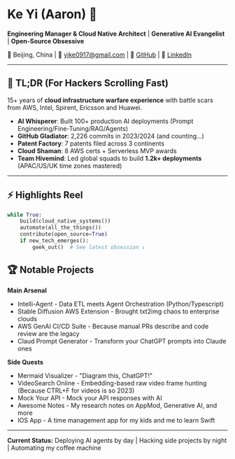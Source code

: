 # Ke Yi (Aaron) 🚀  
**Engineering Manager & Cloud Native Architect** | **Generative AI Evangelist** | **Open-Source Obsessive**  

📍 Beijing, China | 📧 [yike0917@gmail.com](mailto:yike0917@gmail.com) | 🔗 [GitHub](https://github.com/yike5460/) | 💼 [LinkedIn](www.linkedin.com/in/AaronYi/)  

---

## **🚀 TL;DR (For Hackers Scrolling Fast)**
15+ years of **cloud infrastructure warfare experience** with battle scars from AWS, Intel, Spirent, Ericsson and Huawei.
- **AI Whisperer**: Built 100+ production AI deployments (Prompt Engineering/Fine-Tuning/RAG/Agents)  
- **GitHub Gladiator**: 2,226 commits in 2023/2024 (and counting...)  
- **Patent Factory**: 7 patents filed across 3 continents  
- **Cloud Shaman**: 8 AWS certs + Serverless MVP awards
- **Team Hivemind**: Led global squads to build **1.2k+ deployments** (APAC/US/UK time zones mastered)  

---

## **⚡️ Highlights Reel**  
```python
while True:
    build(cloud_native_systems())
    automate(all_the_things())
    contribute(open_source=True)
    if new_tech_emerges():
        geek_out()  # See latest obsession ↓
```
## **🏆 Notable Projects**
**Main Arsenal**
- Intelli-Agent - Data ETL meets Agent Orchestration (Python/Typescript)
- Stable Diffusion AWS Extension - Brought txt2img chaos to enterprise clouds
- AWS GenAI CI/CD Suite - Because manual PRs describe and code review are the legacy
- Claud Prompt Generator - Transform your ChatGPT prompts into Claude ones

**Side Quests**
- Mermaid Visualizer - "Diagram this, ChatGPT!"
- VideoSearch Online - Embedding-based raw video frame hunting (Because CTRL+F for videos is so 2023)
- Mock Your API - Mock your API responses with AI
- Awesome Notes - My research notes on AppMod, Generative AI, and more
- IOS App - A time management app for my kids and me to learn Swift

---

**Current Status:**
Deploying AI agents by day | Hacking side projects by night | Automating my coffee machine
